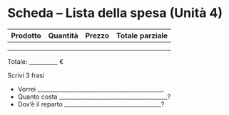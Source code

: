 # Scheda – Lista della spesa (Unità 4)

| Prodotto | Quantità     | Prezzo  | Totale parziale |
|----------|--------------|---------|-----------------|
|          |              |         |                 |
|          |              |         |                 |
|          |              |         |                 |
Totale: __________ €

Scrivi 3 frasi
- Vorrei ____________________________________________.
- Quanto costa ______________________________________?
- Dov’è il reparto __________________________________?